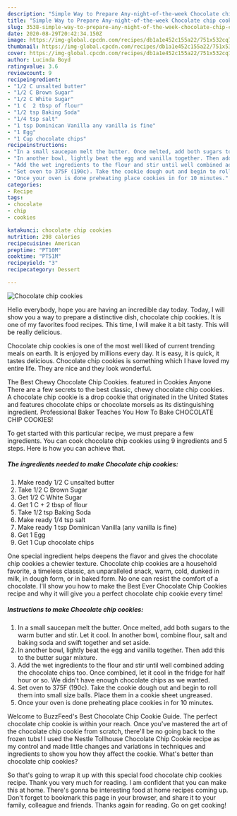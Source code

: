 ```yaml
---
description: "Simple Way to Prepare Any-night-of-the-week Chocolate chip cookies"
title: "Simple Way to Prepare Any-night-of-the-week Chocolate chip cookies"
slug: 3538-simple-way-to-prepare-any-night-of-the-week-chocolate-chip-cookies
date: 2020-08-29T20:42:34.150Z
image: https://img-global.cpcdn.com/recipes/db1a1e452c155a22/751x532cq70/chocolate-chip-cookies-recipe-main-photo.jpg
thumbnail: https://img-global.cpcdn.com/recipes/db1a1e452c155a22/751x532cq70/chocolate-chip-cookies-recipe-main-photo.jpg
cover: https://img-global.cpcdn.com/recipes/db1a1e452c155a22/751x532cq70/chocolate-chip-cookies-recipe-main-photo.jpg
author: Lucinda Boyd
ratingvalue: 3.6
reviewcount: 9
recipeingredient:
- "1/2 C unsalted butter"
- "1/2 C Brown Sugar"
- "1/2 C White Sugar"
- "1 C  2 tbsp of flour"
- "1/2 tsp Baking Soda"
- "1/4 tsp salt"
- "1 tsp Dominican Vanilla any vanilla is fine"
- "1 Egg"
- "1 Cup chocolate chips"
recipeinstructions:
- "In a small saucepan melt the butter. Once melted, add both sugars to the warm butter and stir. Let it cool. In another bowl, combine flour, salt and baking soda and swift together and set aside."
- "In another bowl, lightly beat the egg and vanilla together. Then add this to the butter sugar mixture."
- "Add the wet ingredients to the flour and stir until well combined adding the chocolate chips too. Once combined, let it cool in the fridge for half hour or so. We didn&#39;t have enough chocolate chips as we wanted."
- "Set oven to 375F (190c). Take the cookie dough out and begin to roll them into small size balls. Place them in a cookie sheet ungreased."
- "Once your oven is done preheating place cookies in for 10 minutes."
categories:
- Recipe
tags:
- chocolate
- chip
- cookies

katakunci: chocolate chip cookies 
nutrition: 298 calories
recipecuisine: American
preptime: "PT10M"
cooktime: "PT51M"
recipeyield: "3"
recipecategory: Dessert

---
```



![Chocolate chip cookies](https://img-global.cpcdn.com/recipes/db1a1e452c155a22/751x532cq70/chocolate-chip-cookies-recipe-main-photo.jpg)

Hello everybody, hope you are having an incredible day today. Today, I will show you a way to prepare a distinctive dish, chocolate chip cookies. It is one of my favorites food recipes. This time, I will make it a bit tasty. This will be really delicious.

Chocolate chip cookies is one of the most well liked of current trending meals on earth. It is enjoyed by millions every day. It is easy, it is quick, it tastes delicious. Chocolate chip cookies is something which I have loved my entire life. They are nice and they look wonderful.

The Best Chewy Chocolate Chip Cookies. featured in Cookies Anyone There are a few secrets to the best classic, chewy chocolate chip cookies. A chocolate chip cookie is a drop cookie that originated in the United States and features chocolate chips or chocolate morsels as its distinguishing ingredient. Professional Baker Teaches You How To Bake CHOCOLATE CHIP COOKIES!


To get started with this particular recipe, we must prepare a few ingredients. You can cook chocolate chip cookies using 9 ingredients and 5 steps. Here is how you can achieve that.

<!--inarticleads1-->

##### The ingredients needed to make Chocolate chip cookies:

1. Make ready 1/2 C unsalted butter
1. Take 1/2 C Brown Sugar
1. Get 1/2 C White Sugar
1. Get 1 C + 2 tbsp of flour
1. Take 1/2 tsp Baking Soda
1. Make ready 1/4 tsp salt
1. Make ready 1 tsp Dominican Vanilla (any vanilla is fine)
1. Get 1 Egg
1. Get 1 Cup chocolate chips


One special ingredient helps deepens the flavor and gives the chocolate chip cookies a chewier texture. Chocolate chip cookies are a household favorite, a timeless classic, an unparalleled snack, warm, cold, dunked in milk, in dough form, or in baked form. No one can resist the comfort of a chocolate. I&#39;ll show you how to make the Best Ever Chocolate Chip Cookies recipe and why it will give you a perfect chocolate chip cookie every time! 

<!--inarticleads2-->

##### Instructions to make Chocolate chip cookies:

1. In a small saucepan melt the butter. Once melted, add both sugars to the warm butter and stir. Let it cool. In another bowl, combine flour, salt and baking soda and swift together and set aside.
1. In another bowl, lightly beat the egg and vanilla together. Then add this to the butter sugar mixture.
1. Add the wet ingredients to the flour and stir until well combined adding the chocolate chips too. Once combined, let it cool in the fridge for half hour or so. We didn&#39;t have enough chocolate chips as we wanted.
1. Set oven to 375F (190c). Take the cookie dough out and begin to roll them into small size balls. Place them in a cookie sheet ungreased.
1. Once your oven is done preheating place cookies in for 10 minutes.


Welcome to BuzzFeed&#39;s Best Chocolate Chip Cookie Guide. The perfect chocolate chip cookie is within your reach. Once you&#39;ve mastered the art of the chocolate chip cookie from scratch, there&#39;ll be no going back to the frozen tubs! I used the Nestle Tollhouse Chocolate Chip Cookie recipe as my control and made little changes and variations in techniques and ingredients to show you how they affect the cookie. What&#39;s better than chocolate chip cookies? 

So that's going to wrap it up with this special food chocolate chip cookies recipe. Thank you very much for reading. I am confident that you can make this at home. There's gonna be interesting food at home recipes coming up. Don't forget to bookmark this page in your browser, and share it to your family, colleague and friends. Thanks again for reading. Go on get cooking!
